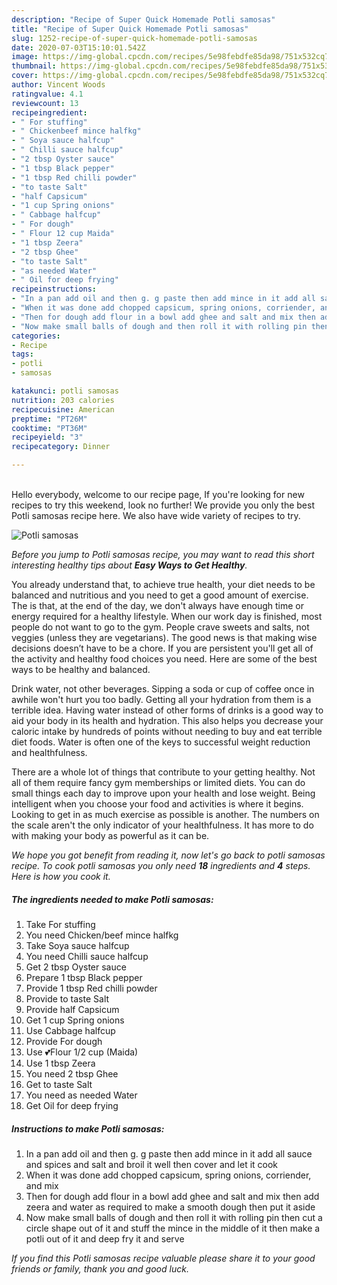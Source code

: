 ```yaml
---
description: "Recipe of Super Quick Homemade Potli samosas"
title: "Recipe of Super Quick Homemade Potli samosas"
slug: 1252-recipe-of-super-quick-homemade-potli-samosas
date: 2020-07-03T15:10:01.542Z
image: https://img-global.cpcdn.com/recipes/5e98febdfe85da98/751x532cq70/potli-samosas-recipe-main-photo.jpg
thumbnail: https://img-global.cpcdn.com/recipes/5e98febdfe85da98/751x532cq70/potli-samosas-recipe-main-photo.jpg
cover: https://img-global.cpcdn.com/recipes/5e98febdfe85da98/751x532cq70/potli-samosas-recipe-main-photo.jpg
author: Vincent Woods
ratingvalue: 4.1
reviewcount: 13
recipeingredient:
- " For stuffing"
- " Chickenbeef mince halfkg"
- " Soya sauce halfcup"
- " Chilli sauce halfcup"
- "2 tbsp Oyster sauce"
- "1 tbsp Black pepper"
- "1 tbsp Red chilli powder"
- "to taste Salt"
- "half Capsicum"
- "1 cup Spring onions"
- " Cabbage halfcup"
- " For dough"
- " Flour 12 cup Maida"
- "1 tbsp Zeera"
- "2 tbsp Ghee"
- "to taste Salt"
- "as needed Water"
- " Oil for deep frying"
recipeinstructions:
- "In a pan add oil and then g. g paste then add mince in it add all sauce and spices and salt and broil it well then cover and let it cook"
- "When it was done add chopped capsicum, spring onions, corriender, and mix"
- "Then for dough add flour in a bowl add ghee and salt and mix then add zeera and water as required to make a smooth dough then put it aside"
- "Now make small balls of dough and then roll it with rolling pin then cut a circle shape out of it and stuff the mince in the middle of it then make a potli out of it and deep fry it and serve"
categories:
- Recipe
tags:
- potli
- samosas

katakunci: potli samosas 
nutrition: 203 calories
recipecuisine: American
preptime: "PT26M"
cooktime: "PT36M"
recipeyield: "3"
recipecategory: Dinner

---
```

<br>
Hello everybody, welcome to our recipe page, If you're looking for new recipes to try this weekend, look no further! We provide you only the best Potli samosas recipe here. We also have wide variety of recipes to try.
<br>


![Potli samosas](https://img-global.cpcdn.com/recipes/5e98febdfe85da98/751x532cq70/potli-samosas-recipe-main-photo.jpg)

<i>Before you jump to Potli samosas recipe, you may want to read this short interesting healthy tips about <strong>Easy Ways to Get Healthy</strong>.</i>

You already understand that, to achieve true health, your diet needs to be balanced and nutritious and you need to get a good amount of exercise. The  is that, at the end of the day, we don't always have enough time or energy required for a healthy lifestyle. When our work day is finished, most people do not want to go to the gym. People crave sweets and salts, not veggies (unless they are vegetarians). The good news is that making wise decisions doesn’t have to be a chore. If you are persistent you'll get all of the activity and healthy food choices you need. Here are some of the best ways to be healthy and balanced.

Drink water, not other beverages. Sipping a soda or cup of coffee once in awhile won't hurt you too badly. Getting all your hydration from them is a terrible idea. Having water instead of other forms of drinks is a good way to aid your body in its health and hydration. This also helps you decrease your caloric intake by hundreds of points without needing to buy and eat terrible diet foods. Water is often one of the keys to successful weight reduction and healthfulness.

There are a whole lot of things that contribute to your getting healthy. Not all of them require fancy gym memberships or limited diets. You can do small things each day to improve upon your health and lose weight. Being intelligent when you choose your food and activities is where it begins. Looking to get in as much exercise as possible is another. The numbers on the scale aren't the only indicator of your healthfulness. It has more to do with making your body as powerful as it can be. 


<i>We hope you got benefit from reading it, now let's go back to potli samosas recipe. To cook potli samosas you only need <strong>18</strong> ingredients and <strong>4</strong> steps. Here is how you cook it.
</i>

##### The ingredients needed to make Potli samosas:

1. Take  For stuffing
1. You need  Chicken/beef mince halfkg
1. Take  Soya sauce halfcup
1. You need  Chilli sauce halfcup
1. Get 2 tbsp Oyster sauce
1. Prepare 1 tbsp Black pepper
1. Provide 1 tbsp Red chilli powder
1. Provide to taste Salt
1. Provide half Capsicum
1. Get 1 cup Spring onions
1. Use  Cabbage halfcup
1. Provide  For dough
1. Use  💕Flour 1/2 cup (Maida)
1. Use 1 tbsp Zeera
1. You need 2 tbsp Ghee
1. Get to taste Salt
1. You need as needed Water
1. Get  Oil for deep frying


##### Instructions to make Potli samosas:

1. In a pan add oil and then g. g paste then add mince in it add all sauce and spices and salt and broil it well then cover and let it cook
1. When it was done add chopped capsicum, spring onions, corriender, and mix
1. Then for dough add flour in a bowl add ghee and salt and mix then add zeera and water as required to make a smooth dough then put it aside
1. Now make small balls of dough and then roll it with rolling pin then cut a circle shape out of it and stuff the mince in the middle of it then make a potli out of it and deep fry it and serve


<i>If you find this Potli samosas recipe valuable please share it to your good friends or family, thank you and good luck.</i>
